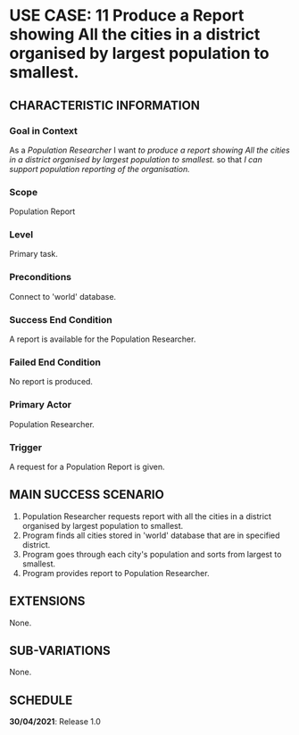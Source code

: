 # USE CASE: 11 Produce a Report showing All the cities in a district organised by largest population to smallest.

## CHARACTERISTIC INFORMATION

### Goal in Context

As a *Population  Researcher* I want *to produce a report showing All the cities in a district organised by largest population to smallest.* so that *I can support population reporting of the organisation.*

### Scope

Population Report

### Level

Primary task.

### Preconditions

Connect to 'world' database.

### Success End Condition

A report is available for the Population Researcher.

### Failed End Condition

No report is produced.

### Primary Actor

Population Researcher.

### Trigger

A request for a Population Report is given.

## MAIN SUCCESS SCENARIO

1. Population Researcher requests report with all the cities in a district organised by largest population to smallest.
2. Program finds all cities stored in 'world' database that are in specified district.
3. Program goes through each city's population and sorts from largest to smallest.
4. Program provides report to Population Researcher.

## EXTENSIONS

None.

## SUB-VARIATIONS

None.

## SCHEDULE

**30/04/2021**: Release 1.0